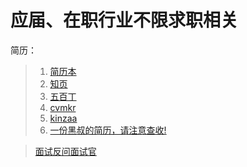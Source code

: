 # 应届、在职行业不限求职相关

简历：
> 1. [简历本](http://www.jianliben.com/ "建立本")
> 2. [知页](https://www.zhiyeapp.com/ "知页")
> 3. [五百丁](https://www.500d.me/ "五百丁")
> 4. [cvmkr](https://cvmkr.com/?lang=zh "cvmkr")
> 5. [kinzaa](https://kinzaa.com/#sign-up-box "kinzaa")
> 6. [一份黑叔的简历，请注意查收!](https://mp.weixin.qq.com/s?__biz=MzI3NDczNzU0OQ==&mid=2247484106&idx=1&sn=9e5db59ac6c985cd74d5b01161304113&scene=21#wechat_redirect "一份黑叔的简历，请注意查收!")

> [面试反问面试官](https://github.com/yifeikong/reverse-interview-zh "面试反问面试官话语")
